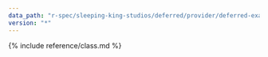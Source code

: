 ```yaml
---
data_path: "r-spec/sleeping-king-studios/deferred/provider/deferred-examples-not-found-error"
version: "*"
---
```


{% include reference/class.md %}
